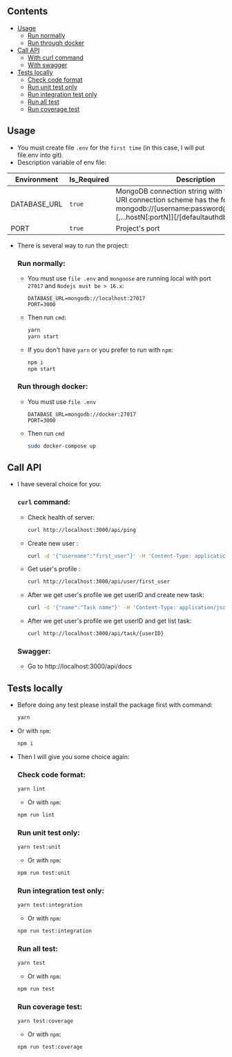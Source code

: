 ## Contents
- [Usage](#usage)
   - [Run normally](#run-normally)
   - [Run through docker](#run-through-docker)
- [Call API](#call-api)
   - [With curl command](#curl-command)
   - [With swagger](#swagger)
- [Tests locally](#tests-locally)
   - [Check code format](#check-code-format)
   - [Run unit test only](#run-unit-test-only)
   - [Run integration test only](#run-integration-test-only)
   - [Run all test](#run-all-test)
   - [Run coverage test](#run-coverage-test)

## Usage

- You must create file `.env` for the `first time` (in this case, I will put file.env into git).
- Description variable of env file:

| Environment    | Is_Required | Description                                                                                           |
| -------------- | ----------- | ----------------------------------------------------------------------------------------------------- |
| DATABASE_URL   | `true`      | MongoDB connection string with the standard URI connection scheme has the form: mongodb://[username:password@]host1[:port1][,...hostN[:portN]][/[defaultauthdb] |
| PORT           | `true`      | Project's port                                                                                        |


- There is several way to run the project:

   ### Run normally:
   - You must use `file .env` and `mongoose` are running local with port `27017` and `Nodejs must be > 16.x`:
      ```env
      DATABASE_URL=mongodb://localhost:27017
      PORT=3000
      ```
   - Then run `cmd`:

      ```bash
      yarn
      yarn start
      ```
   - If you don't have `yarn` or you prefer to run with `npm`:
      ```bash
      npm i
      npm start
      ```

   ### Run through docker:
   - You must use `file .env` 
      ```env
      DATABASE_URL=mongodb://docker:27017
      PORT=3000
      ```
   - Then run `cmd`

      ```bash
      sudo docker-compose up
      ```


## Call API
- I have several choice for you:

   ### `curl` command: 
   - Check health of server: 
      ```bash
      curl http://localhost:3000/api/ping  
      ```
   - Create new user : 
      ```bash
      curl -d '{"username":"first_user"}' -H 'Content-Type: application/json' http://localhost:3000/api/user/
      ```
   - Get user's profile : 
      ```bash
      curl http://localhost:3000/api/user/first_user
      ```
   
   - After we get user's profile we get userID and create new task: 
      ```bash
      curl -d '{"name":"Task name"}' -H 'Content-Type: application/json' http://localhost:3000/api/task/{userID}
      ```

   - After we get user's profile we get userID and get list task: 
      ```bash
      curl http://localhost:3000/api/task/{userID}
      ```

   ### Swagger:
   - Go to http://localhost:3000/api/docs

## Tests locally
- Before doing any test please install the package first with command:
   ```bash
   yarn
   ```
- Or with `npm`:
   ```bash
   npm i
   ```
   
- Then I will give you some choice again:

   ### Check code format:
   ```bash
   yarn lint
   ```
   - Or with `npm`:
   ```bash
   npm run lint
   ```
   
   ### Run unit test only:
    ```bash
   yarn test:unit
   ```
   - Or with `npm`:
   ```bash
   npm run test:unit
   ```

   ### Run integration test only:
   ```bash
   yarn test:integration
   ```
   - Or with `npm`:
   ```bash
   npm run test:integration
   ```

   ### Run all test:
   ```bash
   yarn test
   ```
   - Or with `npm`:
   ```bash
   npm run test
   ```

   ### Run coverage test:
   ```bash
   yarn test:coverage
   ```
   - Or with `npm`:
   ```bash
   npm run test:coverage
   ```